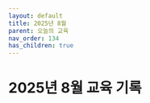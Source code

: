 ```yaml
---
layout: default
title: 2025년 8월
parent: 오늘의 교육
nav_order: 134
has_children: true
---
```

# 2025년 8월 교육 기록
